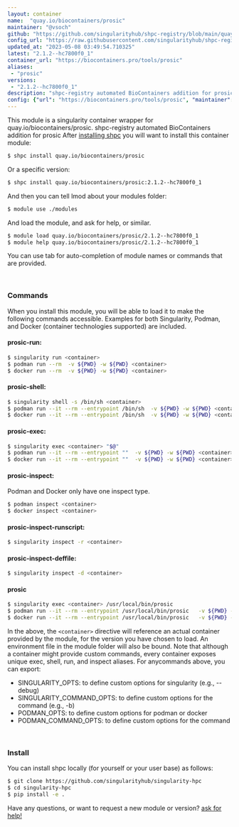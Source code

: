 ```yaml
---
layout: container
name:  "quay.io/biocontainers/prosic"
maintainer: "@vsoch"
github: "https://github.com/singularityhub/shpc-registry/blob/main/quay.io/biocontainers/prosic/container.yaml"
config_url: "https://raw.githubusercontent.com/singularityhub/shpc-registry/main/quay.io/biocontainers/prosic/container.yaml"
updated_at: "2023-05-08 03:49:54.710325"
latest: "2.1.2--hc7800f0_1"
container_url: "https://biocontainers.pro/tools/prosic"
aliases:
 - "prosic"
versions:
 - "2.1.2--hc7800f0_1"
description: "shpc-registry automated BioContainers addition for prosic"
config: {"url": "https://biocontainers.pro/tools/prosic", "maintainer": "@vsoch", "description": "shpc-registry automated BioContainers addition for prosic", "latest": {"2.1.2--hc7800f0_1": "sha256:6c4b941f61905dd7215149a3baf091eee27933cb00a2792a78d71ebc812d30ad"}, "tags": {"2.1.2--hc7800f0_1": "sha256:6c4b941f61905dd7215149a3baf091eee27933cb00a2792a78d71ebc812d30ad"}, "docker": "quay.io/biocontainers/prosic", "aliases": {"prosic": "/usr/local/bin/prosic"}}
---
```


This module is a singularity container wrapper for quay.io/biocontainers/prosic.
shpc-registry automated BioContainers addition for prosic
After [installing shpc](#install) you will want to install this container module:


```bash
$ shpc install quay.io/biocontainers/prosic
```

Or a specific version:

```bash
$ shpc install quay.io/biocontainers/prosic:2.1.2--hc7800f0_1
```

And then you can tell lmod about your modules folder:

```bash
$ module use ./modules
```

And load the module, and ask for help, or similar.

```bash
$ module load quay.io/biocontainers/prosic/2.1.2--hc7800f0_1
$ module help quay.io/biocontainers/prosic/2.1.2--hc7800f0_1
```

You can use tab for auto-completion of module names or commands that are provided.

<br>

### Commands

When you install this module, you will be able to load it to make the following commands accessible.
Examples for both Singularity, Podman, and Docker (container technologies supported) are included.

#### prosic-run:

```bash
$ singularity run <container>
$ podman run --rm  -v ${PWD} -w ${PWD} <container>
$ docker run --rm  -v ${PWD} -w ${PWD} <container>
```

#### prosic-shell:

```bash
$ singularity shell -s /bin/sh <container>
$ podman run --it --rm --entrypoint /bin/sh  -v ${PWD} -w ${PWD} <container>
$ docker run --it --rm --entrypoint /bin/sh  -v ${PWD} -w ${PWD} <container>
```

#### prosic-exec:

```bash
$ singularity exec <container> "$@"
$ podman run --it --rm --entrypoint ""  -v ${PWD} -w ${PWD} <container> "$@"
$ docker run --it --rm --entrypoint ""  -v ${PWD} -w ${PWD} <container> "$@"
```

#### prosic-inspect:

Podman and Docker only have one inspect type.

```bash
$ podman inspect <container>
$ docker inspect <container>
```

#### prosic-inspect-runscript:

```bash
$ singularity inspect -r <container>
```

#### prosic-inspect-deffile:

```bash
$ singularity inspect -d <container>
```


#### prosic

```bash
$ singularity exec <container> /usr/local/bin/prosic
$ podman run --it --rm --entrypoint /usr/local/bin/prosic   -v ${PWD} -w ${PWD} <container> -c " $@"
$ docker run --it --rm --entrypoint /usr/local/bin/prosic   -v ${PWD} -w ${PWD} <container> -c " $@"
```



In the above, the `<container>` directive will reference an actual container provided
by the module, for the version you have chosen to load. An environment file in the
module folder will also be bound. Note that although a container
might provide custom commands, every container exposes unique exec, shell, run, and
inspect aliases. For anycommands above, you can export:

 - SINGULARITY_OPTS: to define custom options for singularity (e.g., --debug)
 - SINGULARITY_COMMAND_OPTS: to define custom options for the command (e.g., -b)
 - PODMAN_OPTS: to define custom options for podman or docker
 - PODMAN_COMMAND_OPTS: to define custom options for the command

<br>

### Install

You can install shpc locally (for yourself or your user base) as follows:

```bash
$ git clone https://github.com/singularityhub/singularity-hpc
$ cd singularity-hpc
$ pip install -e .
```

Have any questions, or want to request a new module or version? [ask for help!](https://github.com/singularityhub/singularity-hpc/issues)